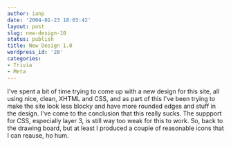 ```yaml
---
author: ianp
date: '2004-01-23 18:03:42'
layout: post
slug: new-design-10
status: publish
title: New Design 1.0
wordpress_id: '28'
categories:
- Trivia
- Meta
---
```


I've spent a bit of time trying to come up with a new design for this
site, all using nice, clean, XHTML and CSS, and as part of this I've
been trying to make the site look less blocky and have more rounded
edges and stuff in the design. I've come to the conclusion that this
really sucks. The suppport for CSS, especially layer 3, is still way too
weak for this to work. So, back to the drawing board, but at least I
produced a couple of reasonable icons that I can reause, ho hum.
